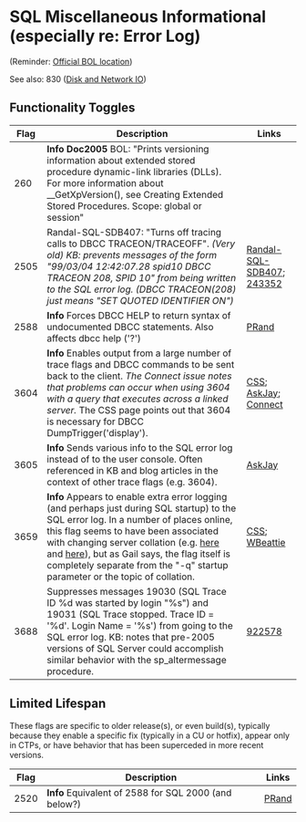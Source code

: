 # SQL Miscellaneous Informational (especially re: Error Log)

(Reminder: [Official BOL location](http://technet.microsoft.com/en-us/library/ms188396.aspx))

See also: 830 ([Disk and Network IO](https://github.com/AaronMorelli/SQLServerTraceFlags/blob/master/Categories/DiskNetworkIO.md))

## Functionality Toggles
| Flag | Description | Links |
| ---------- | ----------- | -------- |
| 260 | **Info** **Doc2005** BOL: "Prints versioning information about extended stored procedure dynamic-link libraries (DLLs). For more information about __GetXpVersion(), see Creating Extended Stored Procedures. Scope: global or session" | | 
| 2505 | Randal-SQL-SDB407: "Turns off tracing calls to DBCC TRACEON/TRACEOFF". *(Very old) KB: prevents messages of the form "99/03/04 12:42:07.28 spid10 DBCC TRACEON 208, SPID 10" from being written to the SQL error log. (DBCC TRACEON(208) just means "SET QUOTED IDENTIFIER ON")* | [Randal-SQL-SDB407](https://www.scribd.com/document/109431789/Randal-SQL-SDB407-Undocumented); [243352](http://support.microsoft.com/kb/243352/en-us) | 
| 2588 | **Info** Forces DBCC HELP to return syntax of undocumented DBCC statements. Also affects dbcc help ('?') | [PRand](http://www.sqlskills.com/blogs/paul/dbcc-writepage/) | 
| 3604 | **Info** Enables output from a large number of trace flags and DBCC commands to be sent back to the client. *The Connect issue notes that problems can occur when using 3604 with a query that executes across a linked server.* The CSS page points out that 3604 is necessary for DBCC DumpTrigger('display'). | [CSS](http://blogs.msdn.com/b/psssql/archive/2009/05/11/how-do-i-determine-which-dump-triggers-are-enabled.aspx); [AskJay](http://blogs.msdn.com/b/askjay/archive/2011/01/21/why-do-we-need-trace-flag-3604-for-dbcc-statements.aspx); [Connect](http://connect.microsoft.com/SQLServer/feedback/details/306380/trace-flag-issue-7300-3604) | 
| 3605 | **Info** Sends various info to the SQL error log instead of to the user console. Often referenced in KB and blog articles in the context of other trace flags (e.g. 3604).  | [AskJay](http://blogs.msdn.com/b/askjay/archive/2011/01/21/why-do-we-need-trace-flag-3604-for-dbcc-statements.aspx) | 
| 3659 | **Info** Appears to enable extra error logging (and perhaps just during SQL startup) to the SQL error log. In a number of places online, this flag seems to have been associated with changing server collation (e.g. [here](http://spaghettidba.com/2011/05/26/changing-server-collation/) and [here](http://www.sqlservercentral.com/Forums/Topic269173-146-1.aspx)), but as Gail says, the flag itself is completely separate from the "-q" startup parameter or the topic of collation. | [CSS](http://blogs.msdn.com/b/psssql/archive/2008/09/05/sql-server-2005-setup-fails-in-wow-x86-on-computer-with-more-than-32-cpus.aspx?Redirected=true); [WBeattie](http://archive.msdn.microsoft.com/Wiki/View.aspx?ProjectName=addselftosqlsysadmin) | 
| 3688 | Suppresses messages 19030 (SQL Trace ID %d was started by login "%s") and 19031 (SQL Trace stopped. Trace ID = '%d'. Login Name = '%s') from going to the SQL error log. KB: notes that pre-2005 versions of SQL Server could accomplish similar behavior with the sp_altermessage procedure. | [922578](http://support.microsoft.com/kb/922578) | 



## Limited Lifespan
These flags are specific to older release(s), or even build(s), typically because they enable a specific fix (typically in a CU or hotfix), appear only in CTPs, 
or have behavior that has been superceded in more recent versions.

| Flag | Description | Links |
| ---------- | ----------- | -------- |
| 2520 | **Info** Equivalent of 2588 for SQL 2000 (and below?) | [PRand](http://www.sqlskills.com/blogs/paul/dbcc-writepage/) | 